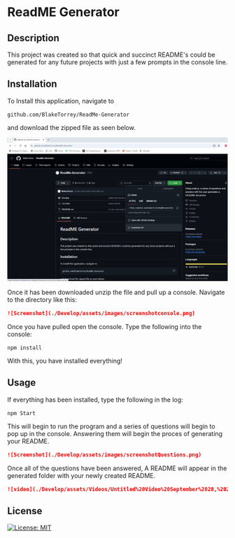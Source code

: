# ReadME Generator

## Description

This project was created so that quick and succinct README's could be generated for any future projects with just a few prompts in the console line.

## Installation

To Install this application, navigate to 

```
github.com/BlakeTorrey/ReadMe-Generator
```

and download the zipped file as seen below.


![Screenshot](./Develop/assets/images/screenshotzip.png)


Once it has been downloaded unzip the file and pull up a console. Navigate to the directory like this:

```md
![Screenshot](./Develop/assets/images/screenshotconsole.png)
```

Once you have pulled open the console. Type the following into the console:

```
npm install
```

With this, you have installed everything!

## Usage

If everything has been installed, type the following in the log:

```
npm Start
```

This will begin to run the program and a series of questions will begin to pop up in the console. Answering them will begin the proces of generating your README.

```md
![Screenshot](./Develop/assets/images/screenshotQuestions.png)
```

Once all of the questions have been answered, A README will appear in the generated folder with your newly created README.

```md
![video](./Develop/assets/Videos/Untitled%20Video%20September%2028,%202024%205_35%20PM.webm)
```

## License
[![License: MIT](https://img.shields.io/badge/License-MIT-yellow.svg)](https://opensource.org/licenses/MIT)


